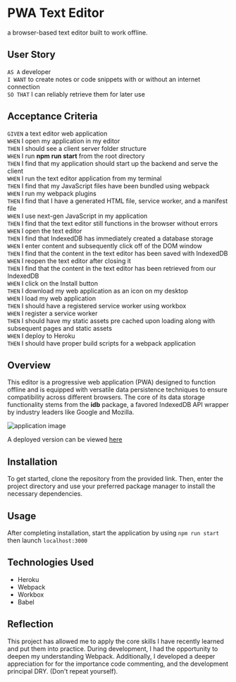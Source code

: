 # PWA Text Editor
a browser-based text editor built to work offline. 

## User Story 
`AS A` developer <br>
`I WANT` to create notes or code snippets with or without an internet connection <br>
`SO THAT` I can reliably retrieve them for later use <br>

## Acceptance Criteria
`GIVEN` a text editor web application <br>
`WHEN` I open my application in my editor <br>
`THEN` I should see a client server folder structure <br>
`WHEN` I run **npm run start** from the root directory <br>
`THEN` I find that my application should start up the backend and serve the client <br>
`WHEN` I run the text editor application from my terminal<br>
`THEN` I find that my JavaScript files have been bundled using webpack<br>
`WHEN` I run my webpack plugins<br>
`THEN` I find that I have a generated HTML file, service worker, and a manifest file<br>
`WHEN` I use next-gen JavaScript in my application <br>
`THEN` I find that the text editor still functions in the browser without errors<br>
`WHEN` I open the text editor<br>
`THEN` I find that IndexedDB has immediately created a database storage<br>
`WHEN` I enter content and subsequently click off of the DOM window<br>
`THEN` I find that the content in the text editor has been saved with IndexedDB<br>
`WHEN` I reopen the text editor after closing it<br>
`THEN` I find that the content in the text editor has been retrieved from our IndexedDB<br>
`WHEN` I click on the Install button<br>
`THEN` I download my web application as an icon on my desktop<br>
`WHEN` I load my web application<br>
`THEN` I should have a registered service worker using workbox<br>
`WHEN` I register a service worker<br>
`THEN` I should have my static assets pre cached upon loading along with subsequent pages and static assets<br>
`WHEN` I deploy to Heroku<br>
`THEN` I should have proper build scripts for a webpack application<br>

## Overview
This editor is a progressive web application (PWA) designed to function offline and is equipped with versatile data persistence techniques to ensure compatibility across different browsers. The core of its data storage functionality stems from the **idb** package, a favored IndexedDB API wrapper by industry leaders like Google and Mozilla. 

![application image](https://github.com/briimcfly/pwanimal-cracker/assets/7972240/0c9b6f2c-9765-48c9-9cce-87a51060d07a)


A deployed version can be viewed [here](https://pwanimal-cracker-011e7a407de9.herokuapp.com/)

## Installation 
To get started, clone the repository from the provided link. Then, enter the project directory and use your preferred package manager to install the necessary dependencies.

## Usage 
After completing installation, start the application by using `npm run start` then launch `localhost:3000`

## Technologies Used 
* Heroku
* Webpack
* Workbox
* Babel

## Reflection 
This project has allowed me to apply the core skills I have recently learned and put them into practice. During development, I had the opportunity to deepen my understanding Webpack. Additionally, I developed a deeper appreciation for for the importance code commenting, and the development principal DRY. (Don't repeat yourself).
